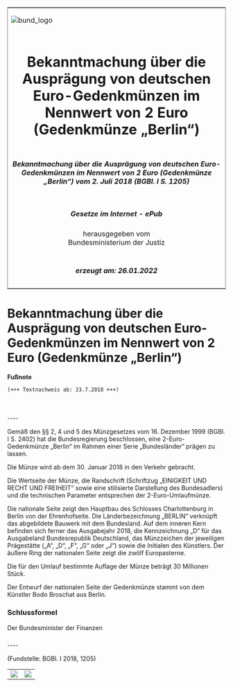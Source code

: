 <span id="DECKBLATT.html"></span>

<table border="0" frame="border" width="100%">

<tr valign="top">

<td align="left">

![bund\_logo](BfJ_2021_Web_de_de.gif)

</td>

<td align="right">

 

</td>

</tr>

<tr align="center" valign="middle">

<td colspan="2">

# Bekanntmachung über die Ausprägung von deutschen Euro-Gedenkmünzen im Nennwert von 2 Euro (Gedenkmünze „Berlin“)

</td>

</tr>

<tr align="center" valign="middle">

<td colspan="2">

##### Bekanntmachung über die Ausprägung von deutschen Euro-Gedenkmünzen im Nennwert von 2 Euro (Gedenkmünze „Berlin“) vom 2. Juli 2018 (BGBl. I S. 1205)

</td>

</tr>

<tr align="center" valign="middle">

<td colspan="2">

  
  

##### Gesetze im Internet - ePub  
  
herausgegeben vom  
Bundesministerium der Justiz

</td>

</tr>

<tr align="center" valign="bottom">

<td colspan="2">

  
  

##### erzeugt am: 26.01.2022

</td>

</tr>

</table>

<span id="BJNR120500018.html"></span>

# Bekanntmachung über die Ausprägung von deutschen Euro-Gedenkmünzen im Nennwert von 2 Euro (Gedenkmünze „Berlin“)

<div>

  
**Fußnote**

<div class="jnhtml">

<div>

<div class="jurAbsatz">

  

``` 
(+++ Textnachweis ab: 23.7.2018 +++)

 
```

</div>

</div>

</div>

</div>

<span id="BJNR120500018BJNE000100000.html"></span>

###   
\----

<div>

<div class="jnhtml">

<div>

<div class="jurAbsatz">

Gemäß den §§ 2, 4 und 5 des Münzgesetzes vom 16. Dezember 1999 (BGBl. I
S. 2402) hat die Bundesregierung beschlossen, eine 2-Euro-Gedenkmünze
„Berlin“ im Rahmen einer Serie „Bundesländer“ prägen zu lassen.

</div>

<div class="jurAbsatz">

Die Münze wird ab dem 30. Januar 2018 in den Verkehr gebracht.

</div>

<div class="jurAbsatz">

Die Wertseite der Münze, die Randschrift (Schriftzug „EINIGKEIT UND
RECHT UND FREIHEIT“ sowie eine stilisierte Darstellung des Bundesadlers)
und die technischen Parameter entsprechen der 2-Euro-Umlaufmünze.

</div>

<div class="jurAbsatz">

Die nationale Seite zeigt den Hauptbau des Schlosses Charlottenburg in
Berlin von der Ehrenhofseite. Die Länderbezeichnung „BERLIN“ verknüpft
das abgebildete Bauwerk mit dem Bundesland. Auf dem inneren Kern
befinden sich ferner das Ausgabejahr 2018, die Kennzeichnung „D“ für das
Ausgabeland Bundesrepublik Deutschland, das Münzzeichen der jeweiligen
Prägestätte („A“, „D“, „F“, „G“ oder „J“) sowie die Initialen des
Künstlers. Der äußere Ring der nationalen Seite zeigt die zwölf
Europasterne.

</div>

<div class="jurAbsatz">

Die für den Umlauf bestimmte Auflage der Münze beträgt 30 Millionen
Stück.

</div>

<div class="jurAbsatz">

Der Entwurf der nationalen Seite der Gedenkmünze stammt von dem Künstler
Bodo Broschat aus Berlin.

</div>

</div>

</div>

</div>

<span id="BJNR120500018BJNE000200000.html"></span>

### Schlussformel  

<div>

<div class="jnhtml">

<div>

<div class="jurAbsatz">

<span class="SP">Der Bundesminister der Finanzen</span>

</div>

</div>

</div>

</div>

<span id="BJNR120500018BJNE000300000.html"></span>

###   
\----

<div>

<div class="jnhtml">

<div>

<div class="jurAbsatz">

<div class="kommentar_Fundstelle">

(Fundstelle: BGBl. I 2018, 1205)

</div>

</div>

  

|                                   |                                   |
| :-------------------------------- | --------------------------------: |
| ![](bgbl1_2018_j1205-1_0010.jpeg) | ![](bgbl1_2018_j1205-1_0020.jpeg) |

</div>

</div>

</div>
